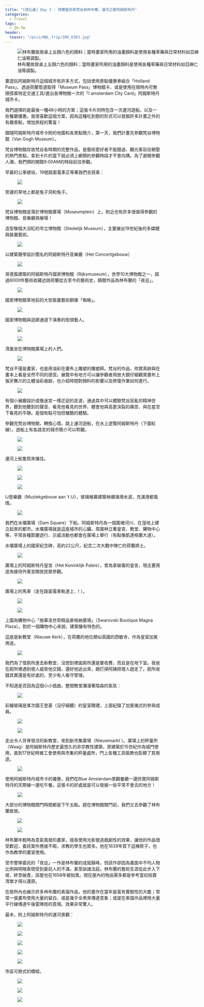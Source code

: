 ```yaml
---
title: "[荷比盧] Day 3 : 荷蘭藝術家梵谷與林布蘭、運河之都阿姆斯特丹"
categories:
  - Travel
tags:
  - ZH-TW
header:
  teaser: "/pics/NBL_trip/IMG_6303.jpg"
---
```

<figure style="width: 600px" class="align-center">
<img src="/pics/NBL_trip/IMG_6303.jpg" alt="林布蘭故居桌上五顏六色的顏料；當時畫家所用的油畫顏料是使用各種草藥與日常材料如亞麻仁油等調製。">
<figcaption>林布蘭故居桌上五顏六色的顏料；當時畫家所用的油畫顏料是使用各種草藥與日常材料如亞麻仁油等調製。</figcaption>
</figure>

要遊玩阿姆斯特丹這個城市有許多方式，包括使用景點優惠券組合「Holland Pass」、透過荷蘭管道取得「Museum Pass」博物館卡、或是使用在限時內可無限搭乘特定交通工具/進出各博物館一次的「I amsterdam City Card」阿姆斯特丹城市卡。

我們選擇的是最後一種48小時的方案；這張卡片同時包含一次運河遊船，以及一些餐廳優惠。我很喜歡這個方案，因為這種吃到飽的形式可以發掘許多計畫之外的有趣景點，增加旅程的驚喜！



跟隨阿姆斯特丹城市卡附的地圖和各景點簡介，第一天，我們計畫先參觀梵谷博物館（Van Gogh Museum）。

梵谷博物館存放梵谷各時期的完整作品，是藝術愛好者不能錯過、觀光客前往朝聖的熱門景點，拿到卡片的當下就必須上網預約參觀時段才不會向隅。為了避開參觀人潮，我們預約開館9:00AM的時段前往參觀。

早晨的公車總站，19號路面電車正等著我們去搭乘：
<figure style="width: 600px" class="align-center">
<img src="/pics/NBL_trip/IMG_6221.jpg">
</figure>

旁邊的草地上都是兔子洞和兔子。
<figure style="width: 600px" class="align-center">
<img src="/pics/NBL_trip/2019717_190727_0040.jpg">
</figure>




梵谷博物館座落於博物館廣場（Museumplein）上，附近也有許多很值得參觀的博物館、音樂廳與展場！

造型像個大浴缸的市立博物館（Stedelijk Museum），主要展出19世紀後的多媒體與裝置藝術。
<figure style="width: 600px" class="align-center">
<img src="/pics/NBL_trip/IMG_6225.jpg">
</figure>

以建築聲學設計聞名的阿姆斯特丹音樂廳（Het Concertgebouw）
<figure style="width: 600px" class="align-center">
<img src="/pics/NBL_trip/IMG_6229.jpg">
</figure>

哥德風建築的阿姆斯特丹國家博物館（Rijksmuseum），世界10大博物館之一，超過8000件藝術收藏述說荷蘭從古至今的藝術史，鎮館作品為林布蘭的「夜巡」。
<figure style="width: 600px" class="align-center">
<img src="/pics/NBL_trip/IMG_6222.jpg">
</figure>

國家博物館草地前的大型裝置藝術銅像「蜘蛛」。
<figure style="width: 600px" class="align-center">
<img src="/pics/NBL_trip/IMG_6235.jpg">
</figure>

國家博物館與迴廊通道下演奏的街頭藝人。
<figure style="width: 400px" class="align-center">
<img src="/pics/NBL_trip/Photo-2019-07-17-5-18-40-PM.jpg">
</figure>
<figure style="width: 400px" class="align-center">
<img src="/pics/NBL_trip/IMG_6234.jpg">
</figure>

清晨坐在博物館廣場上的人們。
<figure style="width: 400px" class="align-center">
<img src="/pics/NBL_trip/IMG_6231.jpg">
</figure>

梵谷不僅是畫家，也是用油彩在畫布上雕塑的雕塑師。梵谷的作品，欣賞真跡與在畫本上看是全然不同的感受。展覽中有地方可以讓參觀者用放大鏡仔細觀賞畫布上張牙舞爪的立體油彩痕跡，也介紹時間對顏料的影響以及修復作業如何進行。
<figure style="width: 400px" class="align-center">
<img src="/pics/NBL_trip/2019717_190727_0005.jpg">
</figure>

有個小展廳設計成像迷宮一樣迂迴的走道，通過其中可以體驗梵谷狂亂的精神世界，聽到他聽到的聲音、看見他看見的世界、體會他與高更決裂的痛苦、與在星空下看見的平靜。是個有點可怕但蠻酷的體驗。


參觀完梵谷博物館，轉換心情，跳上運河遊船，在水上遊覽阿姆斯特丹（下圖紅線）。遊船上有各語言的城市簡介可以聆聽。
<figure style="width: 600px" class="align-center">
<img src="/pics/NBL_trip/IMG_6236.jpg">
</figure>
<figure style="width: 400px" class="align-center">
<img src="/pics/NBL_trip/Photo-2019-07-17-5-28-21-PM.jpg">
</figure>


運河上船隻熙來攘往。
<figure style="width: 600px" class="align-center">
<img src="/pics/NBL_trip/IMG_6241.jpg">
</figure>
<figure style="width: 600px" class="align-center">
<img src="/pics/NBL_trip/IMG_6247.jpg">
</figure>
<figure style="width: 600px" class="align-center">
<img src="/pics/NBL_trip/IMG_6249.jpg">
</figure>

IJ音樂廳（Muziekgebouw aan ‘t IJ），玻璃帷幕建築映襯海灣水波，充滿港都風情。
<figure style="width: 600px" class="align-center">
<img src="/pics/NBL_trip/IMG_6253.jpg">
</figure>


我們在水壩廣場（Dam Square）下船。阿姆斯特丹為一個圍堵河川、在溼地上建立起來的都市。水壩廣場就是這座城市的心臟，周圍林立著皇宮、教堂、購物中心等，平常各種節慶遊行、示威活動也都會在廣場上舉行（有點像凱達格蘭大道）。

水壩廣場上的國家紀念碑，高約22公尺，紀念二次大戰中陣亡的荷蘭將士。
<figure style="width: 400px" class="align-center">
<img src="/pics/NBL_trip/IMG_6282.jpg">
</figure>


廣場上的阿姆斯特丹皇宮（Het Koninklijk Paleis），曾為拿破崙的皇宮，現主要用途為接待外賓並開放民眾參觀。
<figure style="width: 600px" class="align-center">
<img src="/pics/NBL_trip/IMG_6280.jpg">
</figure>


廣場上的馬車（走在路面電車軌道上..！）。
<figure style="width: 600px" class="align-center">
<img src="/pics/NBL_trip/IMG_6276.jpg">
</figure>

<figure style="width: 400px" class="align-center">
<img src="/pics/NBL_trip/IMG_6269.jpg">
</figure>
上圖為購物中心「施華洛世奇精品麥格納廣場」（Swarovski Boutique Magna Plaza）。對於一個購物中心來說，建築蠻有特色的。


這座是新教堂（Nieuwe Kerk），在荷蘭的地位類似英國的西敏寺，作為皇室加冕用途。
<figure style="width: 400px" class="align-center">
<img src="/pics/NBL_trip/IMG_6267.jpg">
</figure>


我們為了借廁所進去新教堂，沒想到裡面廁所還是要收費，而且是在地下室。我爸在廁所裡遇到壞人威脅他交錢，還好他逃出來，跟打掃阿姨把壞人趕走了。廁所收錢其實還是有好處的，至少有人看守管理。

不知道是否因為這個小小插曲，整間教堂瀰漫著陰森的氣氛：
<figure style="width: 400px" class="align-center">
<img src="/pics/NBL_trip/IMG_6271.jpg">
</figure>

彩繪玻璃是某次國王登基（沒仔細聽）的皇室贈禮，上面紀錄了加冕儀式的參與成員。
<figure style="width: 400px" class="align-center">
<img src="/pics/NBL_trip/IMG_6272.jpg">
</figure>
<figure style="width: 400px" class="align-center">
<img src="/pics/NBL_trip/IMG_6273.jpg">
</figure>


走出令人背脊發涼的新教堂，來到新市集廣場（Nieuwmarkt ）。廣場上的秤量所（Waag）是阿姆斯特丹歷史最悠久的非宗教性建築，原建築於15世紀作為城門使用，直到17世紀時被工會使用與市集的秤量處所，門上各種工具裝飾也彰顯了其用途。
<figure style="width: 400px" class="align-center">
<img src="/pics/NBL_trip/IMG_6311.jpg">
</figure>


使用阿姆斯特丹城市卡的優惠，我們在Blue Amsterdam景觀餐廳一邊欣賞阿姆斯特丹的天際線一邊吃午餐。這張卡的好處就是可以發掘一些平常不會去的地方！
<figure style="width: 600px" class="align-center">
<img src="/pics/NBL_trip/IMG_6287.jpg">
</figure>

大部分的博物館關門時間都是下午五點。趕在博物館關門前，我們又去參觀了林布蘭故居。
<figure style="width: 400px" class="align-center">
<img src="/pics/NBL_trip/IMG_6301.jpg">
</figure>
<figure style="width: 400px" class="align-center">
<img src="/pics/NBL_trip/IMG_6304.jpg">
</figure>


林布蘭年輕時為意氣風發的畫家，擅長使用光影營造戲劇性的效果，讓他的作品很受歡迎，委託案件應接不暇，求教的學生也眾多。他在1639年買下這棟房子，也作為教學的畫室使用。

受市警隊委託的「夜巡」一作是林布蘭的成就巔峰，但該作卻因為畫面中不均人物比例與明暗表現受到委託人的不滿，甚至訴諸法庭。林布蘭的藝術生涯從此步入下坡，終至破產，該屋也在1658年被拍賣。現在屋內的物品需多都是參考當初拍賣清單才得以還原。

在居所內也展示許多林布蘭的素描作品，他的畫作在當年是富有實驗性的大膽；常常一張畫布使用大量的留白、或是幾乎全黑來傳達意象；或是在素描作品裡用大量平行線傳達午後雷陣雨的意境。效果非常驚人。


最末，附上阿姆斯特丹的運河景觀：
<figure style="width: 600px" class="align-center">
<img src="/pics/NBL_trip/IMG_6307.jpg">
</figure>
<figure style="width: 600px" class="align-center">
<img src="/pics/NBL_trip/IMG_6264.jpg">
</figure>
<figure style="width: 600px" class="align-center">
<img src="/pics/NBL_trip/IMG_6262.jpg">
</figure>
<figure style="width: 600px" class="align-center">
<img src="/pics/NBL_trip/IMG_6299.jpg">
</figure>
<figure style="width: 600px" class="align-center">
<img src="/pics/NBL_trip/IMG_6308.jpg">
</figure>

市區可掀式的橋樑。
<figure style="width: 600px" class="align-center">
<img src="/pics/NBL_trip/IMG_6294.jpg">
</figure>
<figure style="width: 600px" class="align-center">
<img src="/pics/NBL_trip/IMG_6292.jpg">
</figure>
<figure style="width: 600px" class="align-center">
<img src="/pics/NBL_trip/IMG_6291.jpg">
</figure>
